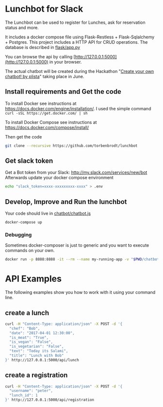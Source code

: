 # Lunchbot for Slack
The Lunchbot can be used to register for Lunches, ask for reservation status and more.

It includes a docker compose file using Flask-Restless + Flask-Sqlalchemy + Postgres.
This project includes a HTTP API for CRUD operations. The database is described in [flask/app.py](flask/app.py)

You can browse the api by calling [http://127.0.0.1:5000](http://127.0.0.1:5000) in your browser.

The actual chatbot will be created during the Hackathon "[Create your own chatbot! by plista](https://www.meetup.com/plistatecheventsberlin/events/238379390/)" taking place in June.

## Install requirements and Get the code
To install Docker see instructions at https://docs.docker.com/engine/installation/. I used the simple command ```curl -sSL https://get.docker.com/ | sh```

To install Docker Compose see instructions at https://docs.docker.com/compose/install/

Then get the code
```bash
git clone --recursive https://github.com/torbenbrodt/lunchbot
```

## Get slack token
Get a Bot token from your Slack: http://my.slack.com/services/new/bot
Afterwards update your docker compose environment
```bash
echo "slack_token=xxxx-xxxxxxxxx-xxxx" > .env
```

## Develop, Improve and Run the lunchbot
Your code should live in [chatbot/chatbot.js](chatbot/chatbot.js)
```bash
docker-compose up
```

### Debugging
Sometimes docker-composer is just to generic and you want to execute commands on your own.
```bash
docker run -p 8888:8888 -it --rm --name my-running-app -v "$PWD/chatbot/botkit":/usr/src/app -w /usr/src/app -e "token=yourtoken" lunchbot_botkit npm install --production
```

# API Examples
The following examples show you how to work with it using your command line.

## create a lunch
```bash
curl -H "Content-Type: application/json" -X POST -d '{
  "chef": "Bob", 
  "date": "2017-04-01 12:30:00", 
  "is_meat": "True", 
  "is_vegan": "False", 
  "is_vegetarian": "False",
  "text": "Today its Salami", 
  "title": "Lunch with Bob"
}' http://127.0.0.1:5000/api/lunch
```

## create a registration
```bash
curl -H "Content-Type: application/json" -X POST -d '{
  "username": "peter",
  "lunch_id": 1
}' http://127.0.0.1:5000/api/registration
```
